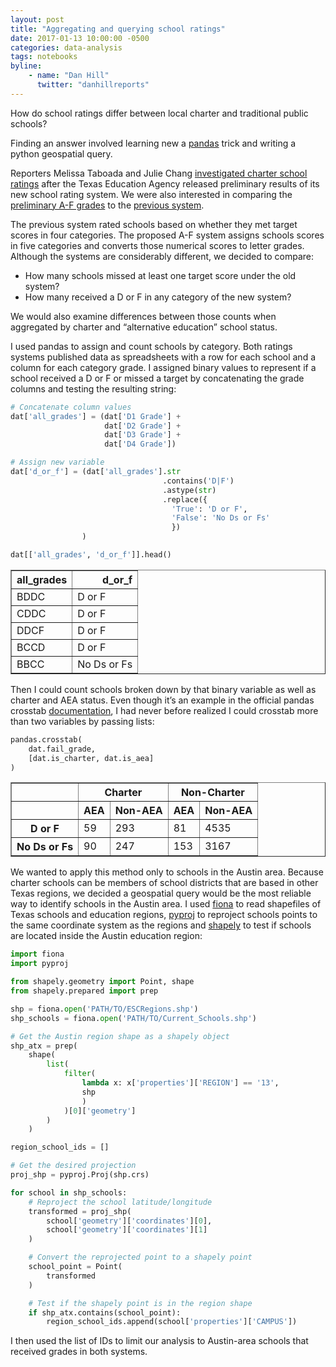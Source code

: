 ```yaml
---
layout: post
title: "Aggregating and querying school ratings"
date: 2017-01-13 10:00:00 -0500
categories: data-analysis
tags: notebooks
byline:
    - name: "Dan Hill"
      twitter: "danhillreports"
---
```


How do school ratings differ between local charter and traditional public schools?

Finding an answer involved learning new a [pandas](http://pandas.pydata.org/) trick and writing a python geospatial query.

Reporters Melissa Taboada and Julie Chang [investigated charter school ratings](http://www.mystatesman.com/news/local-education/statesman-analysis-texas-school-grades-give-boost-charters/b1PNDAGakpBzkOZXKsQCxM/) after the Texas Education Agency released preliminary results of its new school rating system. We were also interested in comparing the [preliminary A-F grades](http://www.mystatesman.com/news/local-education/texas-schools-and-districts-got-their-letter-grades-from-state/06y5h5VGHqhfgcAozpXh7I/) to the [previous system](http://www.statesman.com/news/local/four-austin-middle-schools-stumble-texas-education-ratings/N53OLKMxv8v6xvAe2kNARM/).

The previous system rated schools based on whether they met target scores in four categories. The proposed A-F system assigns schools scores in five categories and converts those numerical scores to letter grades. Although the systems are considerably different, we decided to compare:

- How many schools missed at least one target score under the old system?
- How many received a D or F in any category of the new system?

We would also examine differences between those counts when aggregated by charter and “alternative education” school status.

I used pandas to assign and count schools by category. Both ratings systems published data as spreadsheets with a row for each school and a column for each category grade. I assigned binary values to represent if a school received a D or F or missed a target by concatenating the grade columns and testing the resulting string:

``` python
# Concatenate column values
dat['all_grades'] = (dat['D1 Grade'] +
                     dat['D2 Grade'] +
                     dat['D3 Grade'] +
                     dat['D4 Grade'])

# Assign new variable
dat['d_or_f'] = (dat['all_grades'].str
                                  .contains('D|F')
                                  .astype(str)
                                  .replace({
                                    'True': 'D or F',
                                    'False': 'No Ds or Fs'
                                    })
                )

dat[['all_grades', 'd_or_f']].head()
```

<p>
<div>
<table border="1" class="data">
  <thead>
    <tr style="text-align: right;">
      <th>all_grades</th>
      <th>d_or_f</th>
    </tr>
  </thead>
  <tbody>
    <tr>
      <td>BDDC</td>
      <td>D or F</td>
    </tr>
    <tr>
      <td>CDDC</td>
      <td>D or F</td>
    </tr>
    <tr>
      <td>DDCF</td>
      <td>D or F</td>
    </tr>
    <tr>
      <td>BCCD</td>
      <td>D or F</td>
    </tr>
    <tr>
      <td>BBCC</td>
      <td>No Ds or Fs</td>
    </tr>
  </tbody>
</table>
</div>
</p>


Then I could count schools broken down by that binary variable as well as charter and AEA status. Even though it’s an example in the official pandas crosstab [documentation](http://pandas.pydata.org/pandas-docs/stable/generated/pandas.crosstab.html), I had never before realized I could crosstab more than two variables by passing lists:


```python
pandas.crosstab(
    dat.fail_grade,
    [dat.is_charter, dat.is_aea]
)
```

<p>
<div>
<table border="1" class="data">
  <thead>
    <tr>
      <th></th>
      <th colspan="2" halign="left">Charter</th>
      <th colspan="2" halign="left">Non-Charter</th>
    </tr>
    <tr>
      <th></th>
      <th class="num">AEA</th>
      <th class="num">Non-AEA</th>
      <th class="num">AEA</th>
      <th class="num">Non-AEA</th>
    </tr>
  </thead>
  <tbody>
    <tr>
      <th>D or F</th>
      <td class="num">59</td>
      <td class="num">293</td>
      <td class="num">81</td>
      <td class="num">4535</td>
    </tr>
    <tr>
      <th>No Ds or Fs</th>
      <td class="num">90</td>
      <td class="num">247</td>
      <td class="num">153</td>
      <td class="num">3167</td>
    </tr>
  </tbody>
</table>
</div>
</p>

We wanted to apply this method only to schools in the Austin area. Because charter schools can be members of school districts that are based in other Texas regions, we decided a geospatial query would be the most reliable way to identify schools in the Austin area. I used [fiona](http://toblerity.org/fiona/) to read shapefiles of Texas schools and education regions, [pyproj](https://jswhit.github.io/pyproj/) to reproject schools points to the same coordinate system as the regions and [shapely](http://toblerity.org/shapely/) to test if schools are located inside the Austin education region:

```python
import fiona
import pyproj

from shapely.geometry import Point, shape
from shapely.prepared import prep

shp = fiona.open('PATH/TO/ESCRegions.shp')
shp_schools = fiona.open('PATH/TO/Current_Schools.shp')

# Get the Austin region shape as a shapely object
shp_atx = prep(
    shape(
        list(
            filter(
                lambda x: x['properties']['REGION'] == '13',
                shp
                )
            )[0]['geometry']
        )
    )

region_school_ids = []

# Get the desired projection
proj_shp = pyproj.Proj(shp.crs)

for school in shp_schools:
    # Reproject the school latitude/longitude
    transformed = proj_shp(
        school['geometry']['coordinates'][0],
        school['geometry']['coordinates'][1]
    )

    # Convert the reprojected point to a shapely point
    school_point = Point(
        transformed
    )

    # Test if the shapely point is in the region shape
    if shp_atx.contains(school_point):
        region_school_ids.append(school['properties']['CAMPUS'])
```

I then used the list of IDs to limit our analysis to Austin-area schools that received grades in both systems.


